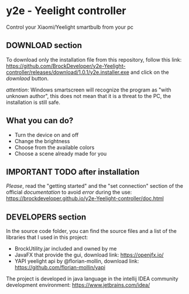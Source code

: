 # y2e - Yeelight controller
Control your Xiaomi/Yeelight smartbulb from your pc

## DOWNLOAD section
To download only the installation file from this repository, follow this link: https://github.com/BrockDeveloper/y2e-Yeelight-controller/releases/download/1.0.1/y2e.installer.exe
and click on the *downlaod* button.

*attention*: Windows smartscreen will recognize the program as "with unknown author", this does not mean that it is a threat to the PC, the installation is still safe.

## What you can do?
* Turn the device on and off
* Change the brightness
* Choose from the available colors
* Choose a scene already made for you

## IMPORTANT TODO after installation
*Please*, read the "getting started" and the "set connection" section of the official *documentation* to avoid *error* during the use:
https://brockdeveloper.github.io/y2e-Yeelight-controller/doc.html


## DEVELOPERS section
In the source code folder, you can find the source files and a list of the libraries that I used in this project:
* BrockUtility.jar included and owned by me
* JavaFX that provide the gui, download link: https://openjfx.io/
* YAPI yeelight api by @florian-mollin, download link: https://github.com/florian-mollin/yapi

The project is developed in java language in the intellij IDEA community development environment: https://www.jetbrains.com/idea/
